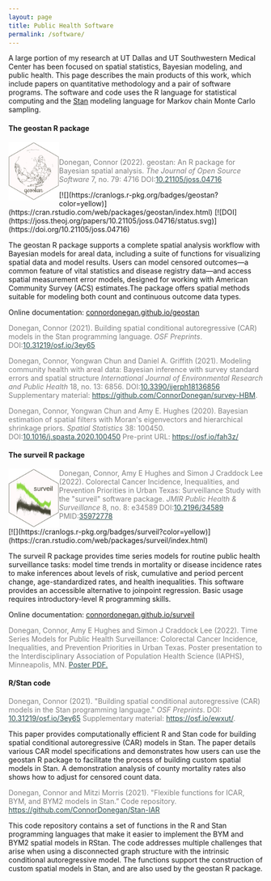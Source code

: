 ```yaml
---
layout: page
title: Public Health Software
permalink: /software/
---
```


A large portion of my research at UT Dallas and UT Southwestern Medical Center has been focused on spatial statistics, Bayesian modeling, and public health. This page describes the main products of this work, which include papers on quantitative methodology and a pair of software programs. The software and code uses the R language for statistical computing and the [Stan](https://mc-stan.org) modeling language for Markov chain Monte Carlo sampling.

#### The geostan R package

<img src="/assets/geostan-logo.png" align="left" width="100" /> <br />
<p style="color:Gray">Donegan, Connor (2022). geostan: An R package for Bayesian spatial analysis. <em>The Journal of Open Source Software</em> 7, no. 79: 4716 DOI:<a style="color:DarkSlateGray" href="https://doi.org/10.21105/joss.04716">10.21105/joss.04716</a></p>  [![](https://cranlogs.r-pkg.org/badges/geostan?color=yellow)](https://cran.rstudio.com/web/packages/geostan/index.html) [![DOI](https://joss.theoj.org/papers/10.21105/joss.04716/status.svg)](https://doi.org/10.21105/joss.04716)

<p> The geostan R package supports a complete spatial analysis workflow with Bayesian models for areal data, including a suite of functions for visualizing spatial data and model results. Users can model censored outcomes&mdash;a common feature of vital statistics and disease registry data&mdash;and access spatial measurement error models, designed for working with American Community Survey (ACS) estimates.The package offers spatial methods suitable for modeling both count and continuous outcome data types.</p>

Online documentation: [connordonegan.github.io/geostan](https://connordonegan.github.io/geostan)

<p style="color:Gray">Donegan, Connor (2021). Building spatial conditional autoregressive (CAR) models in the Stan programming language. <em>OSF Preprints</em>. DOI:<a style="color:DarkSlateGray" href="https://osf.io/3ey65/">10.31219/osf.io/3ey65</a></p>

<p style="color:Gray">Donegan, Connor, Yongwan Chun and Daniel A. Griffith (2021). Modeling community health with areal data: Bayesian inference with survey standard errors and spatial structure <em>International Journal of Environmental Research and Public Health</em> 18, no. 13: 6856. DOI:<a style="color:DarkSlateGray" href="https://doi.org/10.3390/ijerph18136856">10.3390/ijerph18136856</a> Supplementary material: <a style="color:DarkSlateGray" href="https://github.com/ConnorDonegan/survey-HBM">https://github.com/ConnorDonegan/survey-HBM</a>.</p>

<p style="color:Gray">Donegan, Connor, Yongwan Chun and Amy E. Hughes (2020). Bayesian estimation of spatial filters with Moran's eigenvectors and hierarchical shrinkage priors. <em>Spatial Statistics</em> 38: 100450. DOI:<a style="color:DarkSlateGray" href="https://doi.org/10.1016/j.spasta.2020.100450">10.1016/j.spasta.2020.100450</a> Pre-print URL: <a style="color:DarkSlateGray" href="https://osf.io/fah3z">https://osf.io/fah3z/</a></p>

#### The surveil R package

<img src="/assets/surveil-logo.png" align="left" width="100" /> 
<p style="color:Gray"> Donegan, Connor, Amy E Hughes and Simon J Craddock Lee (2022). Colorectal Cancer Incidence, Inequalities, and Prevention Priorities in Urban Texas: Surveillance Study with the "surveil" software package. <em>JMIR Public Health & Surveillance</em> 8, no. 8: e34589 DOI:<a style="color:DarkSlateGray" href="https://doi.org/10.2196/34589">10.2196/34589</a> PMID:<a style="color:DarkSlateGray" href="https://pubmed.ncbi.nlm.nih.gov/35972778/a">35972778</a> </p>
 [![](https://cranlogs.r-pkg.org/badges/surveil?color=yellow)](https://cran.rstudio.com/web/packages/surveil/index.html)

<p> The surveil R package provides time series models for routine public health surveillance tasks: model time trends in mortality or disease incidence rates to make inferences about levels of risk, cumulative and period percent change, age-standardized rates, and health inequalities. This software provides an accessible alternative to joinpoint regression. Basic usage requires introductory-level R programming skills.</p>

Online documentation: [connordonegan.github.io/surveil](https://connordonegan.github.io/surveil)

<p style="color:Gray">Donegan, Connor, Amy E Hughes and Simon J Craddock Lee (2022). Time Series Models for Public Health Surveillance: Colorectal Cancer Incidence, Inequalities, and Prevention Priorities in Urban Texas. Poster presentation to the Interdisciplinary Association of Population Health Science (IAPHS), Minneapolis, MN. <a style="color:DarkSlateGray" href="{{ site.baseurl }}/surveil-poster/">Poster PDF.</a> </p>

#### R/Stan code

<p style="color:Gray">Donegan, Connor (2021). "Building spatial conditional autoregressive (CAR) models in the Stan programming language." <em>OSF Preprints</em>. DOI: <a style="color:DarkSlateGray" href="https://osf.io/3ey65/">10.31219/osf.io/3ey65</a> Supplementary material: <a style="color:DarkSlateGray" href="https://osf.io/ewxut/">https://osf.io/ewxut/</a>.</p>

<p> This paper provides computationally efficient R and Stan code for building spatial conditional autoregressive (CAR) models in Stan. The paper details various CAR model specifications and demonstrates how users can use the geostan R package to facilitate the process of building custom spatial models in Stan. A demonstration analysis of county mortality rates also shows how to adjust for censored count data. </p>

<p style="color:Gray">Donegan, Connor and Mitzi Morris (2021). "Flexible functions for ICAR, BYM, and BYM2 models in Stan.” Code repository. <a style="color:DarkSlateGray" href="https://github.com/ConnorDonegan/Stan-IAR">https://github.com/ConnorDonegan/Stan-IAR</a> </p>

<p> This code repository contains a set of functions in the R and Stan programming languages that make it easier to implement the BYM and BYM2 spatial models in RStan. The code addresses multiple challenges that arise when using a disconnected graph structure with the intrinsic conditional autoregressive model. The functions support the construction of custom spatial models in Stan, and are also used by the geostan R package. </p>
